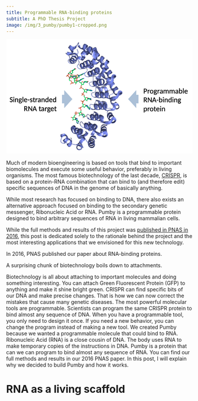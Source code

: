 ```yaml
---
title: Programmable RNA-binding proteins
subtitle: A PhD Thesis Project
image: /img/3_pumby/pumby1-cropped.png
---
```

![](/img/3_pumby/pumby5.png)

Much of modern bioengineering is based on tools that bind to important biomolecules and execute some useful behavior, preferably in living organisms. The most famous biotechnology of the last decade, [CRISPR](https://en.wikipedia.org/wiki/CRISPR), is based on a protein-RNA combination that can bind to (and therefore edit) specific sequences of DNA in the genome of basically anything.

While most research has focused on binding to DNA, there also exists an alternative approach focused on binding to the secondary genetic messenger, Ribonucleic Acid or RNA. Pumby is a programmable protein designed to bind arbitrary sequences of RNA in living mammalian cells.

While the full methods and results of this project was [published in PNAS in 2016](http://www.pnas.org/content/early/2016/04/25/1519368113), this post is dedicated solely to the rationale behind the project and the most interesting applications that we envisioned for this new technology.

In 2016, PNAS published our paper about RNA-binding proteins. 

A surprising chunk of biotechnology boils down to attachments. 

Biotechnology is all about attaching to important molecules and doing something interesting. You can attach Green Fluorescent Protein (GFP) to anything and make it shine bright green. CRISPR can find specific bits of our DNA and make precise changes. That is how we can now correct the mistakes that cause many genetic diseases. The most powerful molecular tools are programmable. Scientists can program the same CRISPR protein to bind almost any sequence of DNA. When you have a programmable tool, you only need to design it once. If you need a new behavior, you can change the program instead of making a new tool. We created Pumby because we wanted a programmable molecule that could bind to RNA. Ribonucleic Acid (RNA) is a close cousin of DNA. The body uses RNA to make temporary copies of the instructions in DNA. Pumby is a protein that can we can program to bind almost any sequence of RNA. You can find our full methods and results in our 2016 PNAS paper. In this post, I will explain why we decided to build Pumby and how it works.



# RNA as a living scaffold


